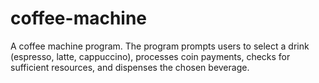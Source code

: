 # coffee-machine
A coffee machine program. The program prompts users to select a drink (espresso, latte, cappuccino), processes coin payments, checks for sufficient resources, and dispenses the chosen beverage.
